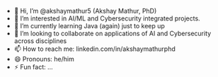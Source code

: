 - 👋 Hi, I’m @akshaymathur5 (Akshay Mathur, PhD)
- 👀 I’m interested in AI/ML and Cybersecurity integrated projects.
- 🌱 I’m currently learning Java (again) just to keep up
- 💞️ I’m looking to collaborate on applications of AI and Cybersecurity across disciplines
- 📫 How to reach me: linkedin.com/in/akshaymathurphd
- 😄 Pronouns: he/him
- ⚡ Fun fact: ...

<!---
akshaymathur5/akshaymathur5 is a ✨ special ✨ repository because its `README.md` (this file) appears on your GitHub profile.
You can click the Preview link to take a look at your changes.
--->
